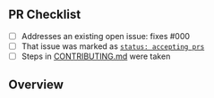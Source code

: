 <!-- 👋 Hi, thanks for sending a PR to prototypey! 💖
Please fill out all fields below and make sure each item is true and [x] checked.
Otherwise we may not be able to review your PR. -->

## PR Checklist

- [ ] Addresses an existing open issue: fixes #000
- [ ] That issue was marked as [`status: accepting prs`](https://github.com/tylersayshi/prototypey/issues?q=is%3Aopen+is%3Aissue+label%3A%22status%3A+accepting+prs%22)
- [ ] Steps in [CONTRIBUTING.md](https://github.com/tylersayshi/prototypey/blob/main/.github/CONTRIBUTING.md) were taken

## Overview

<!-- Description of what is changed and how the code change does that. -->
